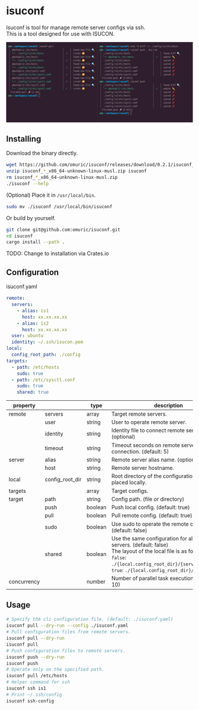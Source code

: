 # isuconf

Isuconf is tool for manage remote server configs via ssh.  
This is a tool designed for use with ISUCON.

![](.img/screenshot.png)

## Installing

Download the binary directly.

```bash
wget https://github.com/omuric/isuconf/releases/download/0.2.1/isuconf_0.2.1_x86_64-unknown-linux-musl.zip
unzip isuconf_*_x86_64-unknown-linux-musl.zip isuconf
rm isuconf_*_x86_64-unknown-linux-musl.zip
./isuconf --help
```

(Optional) Place it in `/usr/local/bin`.

```bash
sudo mv ./isuconf /usr/local/bin/isuconf
```

Or build by yourself.

```bash
git clone git@github.com:omuric/isuconf.git
cd isuconf
cargo install --path .
```

TODO: Change to installation via Crates.io

## Configuration

isuconf.yaml

```yml
remote:
  servers:
    - alias: is1
      host: xx.xx.xx.xx
    - alias: is2
      host: xx.xx.xx.xx
  user: ubuntu
  identity: ~/.ssh/isucon.pem
local:
  config_root_path: ./config
targets:
  - path: /etc/hosts
    sudo: true
  - path: /etc/sysctl.conf
    sudo: true
    shared: true

```

| property    |                 | type    | description                                                                                                                                                                                                                  | 
|-------------|-----------------|---------|------------------------------------------------------------------------------------------------------------------------------------------------------------------------------------------------------------------------------| 
| remote      | servers         | array   | Target remote servers.                                                                                                                                                                                                       | 
|             | user            | string  | User to operate remote server.                                                                                                                                                                                               | 
|             | identity        | string  | Identity file to connect remote server.  (optional)                                                                                                                                                                          | 
|             | timeout         | string  | Timeout seconds on remote server connection. (default: 5)                                                                                                                                                                    | 
| server      | alias           | string  | Remote server alias name. (optional)                                                                                                                                                                                         | 
|             | host            | string  | Remote server hostname.                                                                                                                                                                                                      | 
| local       | config_root_dir | string  | Root directory of the configuration to be placed locally.                                                                                                                                                                    | 
| targets     |                 | array   | Target configs.                                                                                                                                                                                                              | 
| target      | path            | string  | Config path. (file or directory)                                                                                                                                                                                             | 
|             | push            | boolean | Push local config. (default: true)                                                                                                                                                                                           |
|             | pull            | boolean | Pull remote config. (default: true)                                                                                                                                                                                          | 
|             | sudo            | boolean | Use sudo to operate the remote configuration. (default: false)                                                                                                                                                               | 
|             | shared          | boolean | Use the same configuration for all remote servers. (default: false)<br>The layout of the local file is as follows.<br>`false`: `./{local.config_root_dir}/{server}/{config}`<br>`true`: `./{local.config_root_dir}/{config}` | 
| concurrency |                 | number  | Number of parallel task executions. (default: 10)                                                                                                                                                                            | 

## Usage

```bash
# Specify the cli configuration file. (default: ./isuconf.yaml)
isuconf pull --dry-run --config ./isuconf.yaml
# Pull configuration files from remote servers.
isuconf pull --dry-run
isuconf pull
# Push configuration files to remote servers.
isuconf push --dry-run
isuconf push
# Operate only on the specified path.
isuconf pull /etc/hosts
# Helper command for ssh
isuconf ssh is1
# Print ~/.ssh/config
isuconf ssh-config
```
